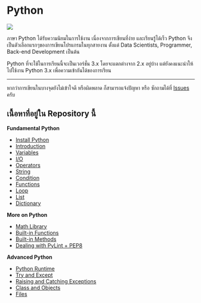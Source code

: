 # Python
![](https://www.python.org/static/community_logos/python-logo-master-v3-TM.png)

ภาษา Python ได้รับความนิยมในการใช้งาน เนื่องจากการเขียนที่ง่าย และเรียนรู้ได้เร็ว Python จึงเป็นตัวเลือกแรกๆของการเขียนโปรแกรมในทุกสายงาน ตั้งแต่ Data Scientists, Programmer, Back-end Development เป็นต้น

Python ที่จะใช้ในการเรียนนี้จะเป็นเวอร์ชั่น 3.x โดยจะแตกต่างจาก 2.x อยู่บ้าง แต่ยังคงแนะนำให้ไปใช้งาน Python 3.x เพื่อความเข้ากันได้ของการเรียน

---

หากว่าการเขียนในบางจุดยังไม่เข้าใจดี หรือผิดพลาด ก็สามารถแจ้งปัญหา หรือ ซักถามได้ที่ [Issues]() ครับ

## เนื้อหาที่อยู่ใน Repository นี้
**Fundamental Python**
* [Install Python](01-installation.html)
* [Introduction](02-introduction.html)
* [Variables](03-variable.html)
* [I/O](04-io.html)
* [Operators](05-operators.html)
* [String](07-string.html)
* [Condition](Python/Condition/)
* [Functions](Python/Function/)
* [Loop](Python/Loop/)
* [List](Python/List/)
* [Dictionary](Python/Dictionary/)

**More on Python**
* [Math Library](Python/MathLibrary/)
* [Built-in Functions](Python/BuildInFunctions/)
* [Built-in Methods](Python/BuildInMethod/)
* [Dealing with PyLint + PEP8](Python/PyLint)

**Advanced Python**
* [Python Runtime](Python/Runtime/)
* [Try and Except](Python/TryAndExcept/)
* [Raising and Catching Exceptions](Python/Exception/)
* [Class and Objects](Python/OOP/)
* [Files](Python/File/)